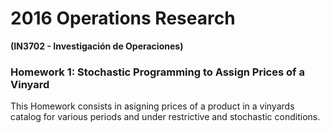 # 2016 Operations Research #
**(IN3702 - Investigación de Operaciones)**


### Homework 1: Stochastic Programming to Assign Prices of a Vinyard ###

This Homework consists in asigning prices of a product in a vinyards catalog for various periods and under restrictive and stochastic conditions.

